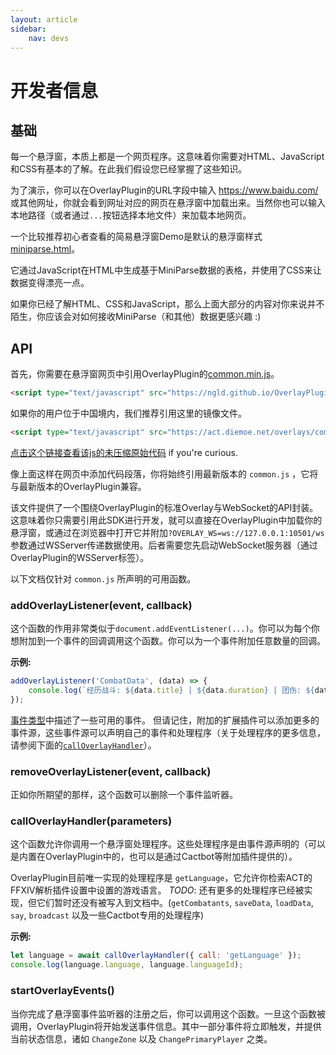 ```yaml
---
layout: article
sidebar:
    nav: devs
---
```


# 开发者信息

## 基础

每一个悬浮窗，本质上都是一个网页程序。这意味着你需要对HTML、JavaScript和CSS有基本的了解。在此我们假设您已经掌握了这些知识。

为了演示，你可以在OverlayPlugin的URL字段中输入 https://www.baidu.com/ 或其他网址，你就会看到网址对应的网页在悬浮窗中加载出来。当然你也可以输入本地路径（或者通过`...`按钮选择本地文件）来加载本地网页。

一个比较推荐初心者查看的简易悬浮窗Demo是默认的悬浮窗样式 [miniparse.html](https://github.com/ngld/OverlayPlugin/blob/master/OverlayPlugin.Core/resources/miniparse.html)。

它通过JavaScript在HTML中生成基于MiniParse数据的表格，并使用了CSS来让数据变得漂亮一点。

如果你已经了解HTML、CSS和JavaScript，那么上面大部分的内容对你来说并不陌生，你应该会对如何接收MiniParse（和其他）数据更感兴趣 :)

## API

首先，你需要在悬浮窗网页中引用OverlayPlugin的[common.min.js](.../assets/shared/common.min.js)。
```html
<script type="text/javascript" src="https://ngld.github.io/OverlayPlugin/assets/shared/common.min.js"></script>
```
如果你的用户位于中国境内，我们推荐引用这里的镜像文件。
```html
<script type="text/javascript" src="https://act.diemoe.net/overlays/common/common.min.js"></script>
```
[点击这个链接查看该js的未压缩原始代码](https://github.com/ngld/OverlayPlugin/blob/master/docs/assets/shared/common.js) if you're curious.

像上面这样在网页中添加代码段落，你将始终引用最新版本的 `common.js` ，它将与最新版本的OverlayPlugin兼容。

该文件提供了一个围绕OverlayPlugin的标准Overlay与WebSocket的API封装。这意味着你只需要引用此SDK进行开发，就可以直接在OverlayPlugin中加载你的悬浮窗，或通过在浏览器中打开它并附加`?OVERLAY_WS=ws://127.0.0.1:10501/ws`参数通过WSServer传递数据使用。后者需要您先启动WebSocket服务器（通过OverlayPlugin的WSServer标签）。

以下文档仅针对 `common.js` 所声明的可用函数。

### addOverlayListener(event, callback)

这个函数的作用非常类似于`document.addEventListener(...)`。你可以为每个你想附加到一个事件的回调调用这个函数。你可以为一个事件附加任意数量的回调。

**示例:**
```javascript
addOverlayListener('CombatData', (data) => {
    console.log(`经历战斗: ${data.title} | ${data.duration} | 团伤: ${data.ENCDPS}`);
});
```

[事件类型](./event_types.md)中描述了一些可用的事件。
但请记住，附加的扩展插件可以添加更多的事件源，这些事件源可以声明自己的事件和处理程序（关于处理程序的更多信息，请参阅下面的[`callOverlayHandler`](#calloverlayhandlerparameters)）。

### removeOverlayListener(event, callback)

正如你所期望的那样，这个函数可以删除一个事件监听器。

### callOverlayHandler(parameters)

这个函数允许你调用一个悬浮窗处理程序。这些处理程序是由事件源声明的（可以是内置在OverlayPlugin中的，也可以是通过Cactbot等附加插件提供的）。

OverlayPlugin目前唯一实现的处理程序是 `getLanguage`，它允许你检索ACT的FFXIV解析插件设置中设置的游戏语言。
*TODO*: 还有更多的处理程序已经被实现，但它们暂时还没有被写入到文档中。(`getCombatants`, `saveData`, `loadData`, `say`, `broadcast` 以及一些Cactbot专用的处理程序)

**示例:**
```javascript
let language = await callOverlayHandler({ call: 'getLanguage' });
console.log(language.language, language.languageId);
```

### startOverlayEvents()

当你完成了悬浮窗事件监听器的注册之后，你可以调用这个函数。一旦这个函数被调用，OverlayPlugin将开始发送事件信息。其中一部分事件将立即触发，并提供当前状态信息，诸如 `ChangeZone` 以及 `ChangePrimaryPlayer` 之类。

